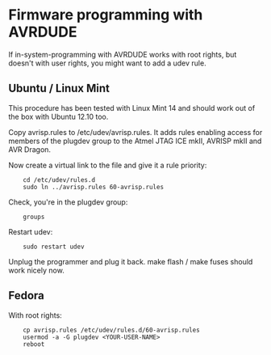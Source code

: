 Firmware programming with AVRDUDE
=================================

If in-system-programming with AVRDUDE works with root rights, but doesn't
with user rights, you might want to add a udev rule.

Ubuntu / Linux Mint
-------------------

This procedure has been tested with Linux Mint 14 and should work out of
the box with Ubuntu 12.10 too.

Copy avrisp.rules to /etc/udev/avrisp.rules. It adds rules enabling access
for members of the plugdev group to the Atmel JTAG ICE mkII, AVRISP mkII
and AVR Dragon.

Now create a virtual link to the file and give it a rule priority:

        cd /etc/udev/rules.d
        sudo ln ../avrisp.rules 60-avrisp.rules

Check, you're in the plugdev group:

        groups

Restart udev:

        sudo restart udev

Unplug the programmer and plug it back.
make flash / make fuses should work nicely now.


Fedora
------

With root rights:

        cp avrisp.rules /etc/udev/rules.d/60-avrisp.rules
        usermod -a -G plugdev <YOUR-USER-NAME>
        reboot
